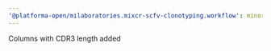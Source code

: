 ```yaml
---
'@platforma-open/milaboratories.mixcr-scfv-clonotyping.workflow': minor
---
```


Columns with CDR3 length added
